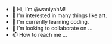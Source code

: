 - 👋 Hi, I’m @waniyahM!
- 👀 I’m interested in many things like art.
- 🌱 I’m currently learning coding.
- 💞️ I’m looking to collaborate on ...
- 📫 How to reach me ...

<!---
waniyahM/waniyahM is a ✨ special ✨ repository because its `README.md` (this file) appears on your GitHub profile.
You can click the Preview link to take a look at your changes.
--->
